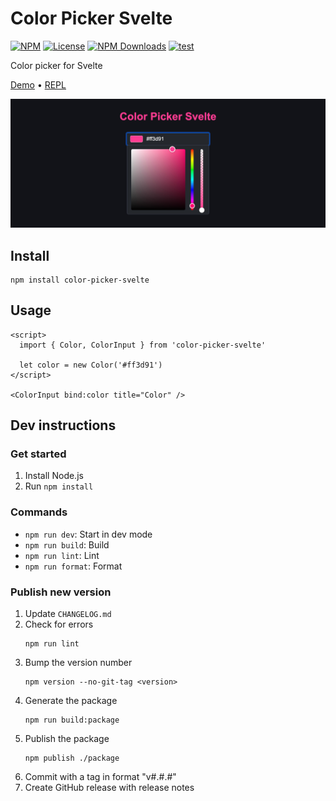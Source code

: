 # Color Picker Svelte

[![NPM](https://img.shields.io/npm/v/color-picker-svelte.svg)](https://npmjs.com/package/color-picker-svelte)
[![License](https://img.shields.io/npm/l/color-picker-svelte.svg)](LICENSE)
[![NPM Downloads](https://img.shields.io/npm/dm/color-picker-svelte.svg)](https://npmjs.com/package/color-picker-svelte)
[![test](https://github.com/probablykasper/color-picker-svelte/actions/workflows/test.yml/badge.svg)](https://github.com/probablykasper/color-picker-svelte/actions/workflows/test.yml)

Color picker for Svelte

[Demo](https://color-picker-svelte.kasper.space/) • [REPL](https://svelte.dev/repl/8b00804d417b4fe89f42f90d6ed485e7?version=3.49.0)

![](Screenshot.jpg)

## Install

```
npm install color-picker-svelte
```

## Usage

```svelte
<script>
  import { Color, ColorInput } from 'color-picker-svelte'

  let color = new Color('#ff3d91')
</script>

<ColorInput bind:color title="Color" />
```

## Dev instructions

### Get started

1. Install Node.js
2. Run `npm install`

### Commands

- `npm run dev`: Start in dev mode
- `npm run build`: Build
- `npm run lint`: Lint
- `npm run format`: Format

### Publish new version

1. Update `CHANGELOG.md`
2. Check for errors
    ```
    npm run lint
    ```
3. Bump the version number
    ```
    npm version --no-git-tag <version>
    ```
4. Generate the package
    ```
    npm run build:package
    ```
5. Publish the package
    ```
    npm publish ./package
    ```
6. Commit with a tag in format "v#.#.#"
7. Create GitHub release with release notes

